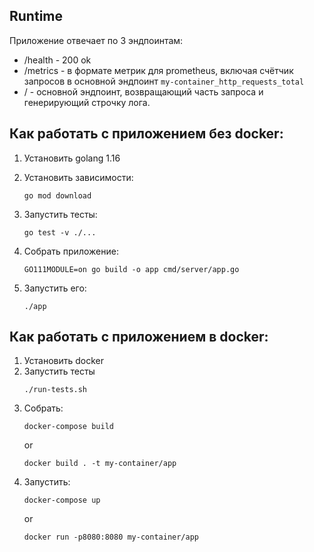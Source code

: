 ## Runtime
Приложение отвечает по 3 эндпоинтам:  
* /health - 200 ok
* /metrics - в формате метрик для prometheus, включая счётчик запросов в основной эндпоинт `my-container_http_requests_total`
* / - основной эндпоинт, возвращающий часть запроса и генерирующий строчку лога.

## Как работать с приложением без docker:  
1. Установить golang 1.16
2. Установить зависимости:

   ```shell
   go mod download
   ```

3. Запустить тесты:
   ```shell
   go test -v ./...
   ```
4. Собрать приложение:
   ```
   GO111MODULE=on go build -o app cmd/server/app.go
   ```
5. Запустить его:
   ```shell
   ./app
   ```

## Как работать с приложением в docker:  
1. Установить docker
2. Запустить тесты
   ```shell
   ./run-tests.sh
   ```
3. Собрать:
   ```shell
   docker-compose build
   ```
   or
   ```shell
   docker build . -t my-container/app
   ```
4. Запустить:
   ```shell
   docker-compose up
   ```
   or
   ```shell
   docker run -p8080:8080 my-container/app
   ```
